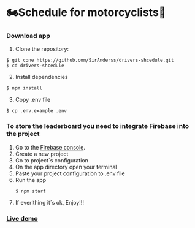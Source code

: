 # 🏍️Schedule for motorcyclists🛵

### Download app

1. Clone the repository:

```
$ git cone https://github.com/SirAnderss/drivers-shcedule.git
$ cd drivers-shcedule
```

2. Install dependencies

```
$ npm install
```

3. Copy .env file

```
$ cp .env.example .env
```

### To store the leaderboard you need to integrate Firebase into the project

1. Go to the [Firebase console](https://console.firebase.google.com/).
2. Create a new project
3. Go to project´s configuration
4. On the app directory open your terminal
5. Paste your project configuration to .env file
6. Run the app
   ```
   $ npm start
   ```
7. If everithing it´s ok, Enjoy!!!

### [Live demo](https://SirAnderss..github.io/drivers-shcedule)
